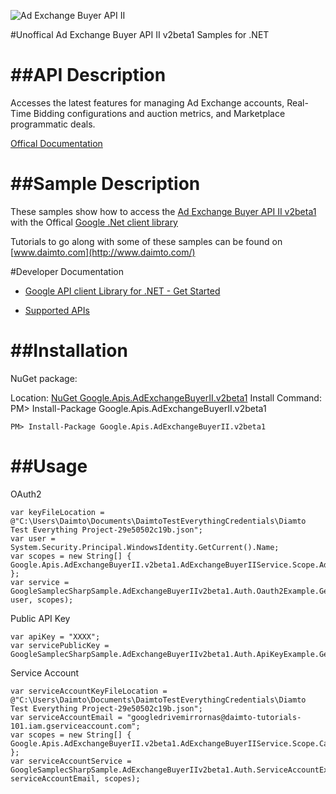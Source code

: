 ﻿![Ad Exchange Buyer API II](http://www.google.com/images/icons/product/search-32.gif)

#Unoffical Ad Exchange Buyer API II v2beta1 Samples for .NET  

##API Description
=============

Accesses the latest features for managing Ad Exchange accounts, Real-Time Bidding configurations and auction metrics, and Marketplace programmatic deals.

[Offical Documentation](https://developers.google.com/ad-exchange/buyer-rest/guides/client-access/)

##Sample Description
=============

These samples show how to access the [Ad Exchange Buyer API II v2beta1](https://developers.google.com/ad-exchange/buyer-rest/guides/client-access/) with the Offical [Google .Net client library](https://github.com/google/google-api-dotnet-client)

Tutorials to go along with some of these samples can be found on [www.daimto.com](http://www.daimto.com/)

#Developer Documentation

* [Google API client Library for .NET - Get Started](https://developers.google.com/api-client-library/dotnet/get_started)

* [Supported APIs](https://developers.google.com/api-client-library/dotnet/apis/)

##Installation
=================================

NuGet package:

Location: [NuGet Google.Apis.AdExchangeBuyerII.v2beta1](https://www.nuget.org/packages/Google.Apis.AdExchangeBuyerII.v2beta1)
Install Command: PM>  Install-Package Google.Apis.AdExchangeBuyerII.v2beta1

```
PM> Install-Package Google.Apis.AdExchangeBuyerII.v2beta1
```

##Usage
=================================

OAuth2
```
var keyFileLocation = @"C:\Users\Daimto\Documents\DaimtoTestEverythingCredentials\Diamto Test Everything Project-29e50502c19b.json";
var user = System.Security.Principal.WindowsIdentity.GetCurrent().Name;
var scopes = new String[] { Google.Apis.AdExchangeBuyerII.v2beta1.AdExchangeBuyerIIService.Scope.AdExchangeBuyerIIReadonly };
var service = GoogleSamplecSharpSample.AdExchangeBuyerIIv2beta1.Auth.Oauth2Example.GetAdExchangeBuyerIIService(keyFileLocation, user, scopes);
```
Public API Key
```
var apiKey = "XXXX";
var servicePublicKey = GoogleSamplecSharpSample.AdExchangeBuyerIIv2beta1.Auth.ApiKeyExample.GetService(apiKey);
```
Service Account
```
var serviceAccountKeyFileLocation = @"C:\Users\Daimto\Documents\DaimtoTestEverythingCredentials\Diamto Test Everything Project-29e50502c19b.json";
var serviceAccountEmail = "googledrivemirrornas@daimto-tutorials-101.iam.gserviceaccount.com";
var scopes = new String[] { Google.Apis.AdExchangeBuyerII.v2beta1.AdExchangeBuyerIIService.Scope.Calendar };            
var serviceAccountService = GoogleSamplecSharpSample.AdExchangeBuyerIIv2beta1.Auth.ServiceAccountExample.AuthenticateServiceAccount(serviceAccountKeyFileLocation, serviceAccountEmail, scopes);
```
